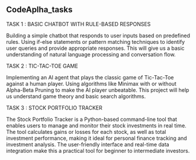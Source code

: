 <h2>CodeAplha_tasks</h2>

TASK 1 : BASIC CHATBOT WITH RULE-BASED RESPONSES

Building a simple chatbot that responds to user inputs based on predefined rules. Using if-else statements or pattern matching techniques to identify user queries and provide appropriate responses. This will give us a basic understanding of natural language processing and conversation flow.

TASK 2 : TIC-TAC-TOE GAME

Implementing an AI agent that plays the classic game of Tic-Tac-Toe against a human player. Using algorithms like Minimax with or without Alpha-Beta Pruning to make the AI player unbeatable. This project will help us understand game theory and basic search algorithms.

TASK 3 : STOCK PORTFOLIO TRACKER

The Stock Portfolio Tracker is a Python-based command-line tool that enables users to manage and monitor their stock investments in real time. The tool calculates gains or losses for each stock, as well as total investment performance, making it ideal for personal finance tracking and investment analysis. The user-friendly interface and real-time data integration make this a practical tool for beginner to intermediate investors.
